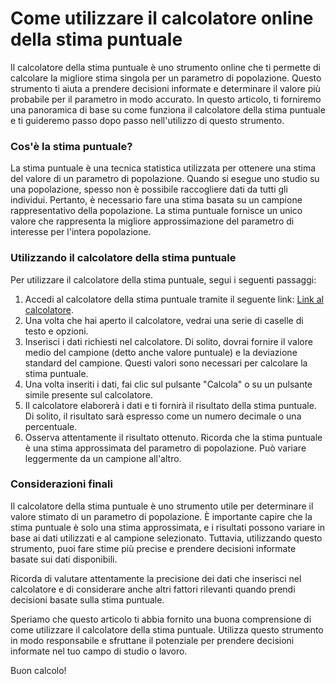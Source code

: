 Come utilizzare il calcolatore online della stima puntuale
==========================================================

Il calcolatore della stima puntuale è uno strumento online che ti permette di calcolare la migliore stima singola per un parametro di popolazione. Questo strumento ti aiuta a prendere decisioni informate e determinare il valore più probabile per il parametro in modo accurato. In questo articolo, ti forniremo una panoramica di base su come funziona il calcolatore della stima puntuale e ti guideremo passo dopo passo nell'utilizzo di questo strumento.

### Cos'è la stima puntuale?

La stima puntuale è una tecnica statistica utilizzata per ottenere una stima del valore di un parametro di popolazione. Quando si esegue uno studio su una popolazione, spesso non è possibile raccogliere dati da tutti gli individui. Pertanto, è necessario fare una stima basata su un campione rappresentativo della popolazione. La stima puntuale fornisce un unico valore che rappresenta la migliore approssimazione del parametro di interesse per l'intera popolazione.

### Utilizzando il calcolatore della stima puntuale

Per utilizzare il calcolatore della stima puntuale, segui i seguenti passaggi:

1. Accedi al calcolatore della stima puntuale tramite il seguente link: [Link al calcolatore](https://www.onlinecalculatorsfree.com/it/math/point-estimate-calculator.html).
2. Una volta che hai aperto il calcolatore, vedrai una serie di caselle di testo e opzioni.
3. Inserisci i dati richiesti nel calcolatore. Di solito, dovrai fornire il valore medio del campione (detto anche valore puntuale) e la deviazione standard del campione. Questi valori sono necessari per calcolare la stima puntuale.
4. Una volta inseriti i dati, fai clic sul pulsante "Calcola" o su un pulsante simile presente sul calcolatore.
5. Il calcolatore elaborerà i dati e ti fornirà il risultato della stima puntuale. Di solito, il risultato sarà espresso come un numero decimale o una percentuale.
6. Osserva attentamente il risultato ottenuto. Ricorda che la stima puntuale è una stima approssimata del parametro di popolazione. Può variare leggermente da un campione all'altro.

### Considerazioni finali

Il calcolatore della stima puntuale è uno strumento utile per determinare il valore stimato di un parametro di popolazione. È importante capire che la stima puntuale è solo una stima approssimata, e i risultati possono variare in base ai dati utilizzati e al campione selezionato. Tuttavia, utilizzando questo strumento, puoi fare stime più precise e prendere decisioni informate basate sui dati disponibili.

Ricorda di valutare attentamente la precisione dei dati che inserisci nel calcolatore e di considerare anche altri fattori rilevanti quando prendi decisioni basate sulla stima puntuale.

Speriamo che questo articolo ti abbia fornito una buona comprensione di come utilizzare il calcolatore della stima puntuale. Utilizza questo strumento in modo responsabile e sfruttane il potenziale per prendere decisioni informate nel tuo campo di studio o lavoro.

Buon calcolo!